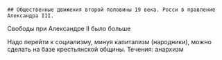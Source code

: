                                                                                                                                                                                                                                                                                                                                                                                ## Общественные движения второй половины 19 века. Росси в правление Александра III. 

Свободы при Александре II было больше 


Надо перейти к социализму, минуя капитализм (народники), можно сделать на базе крестьянской общины. 
Течения: анархизм